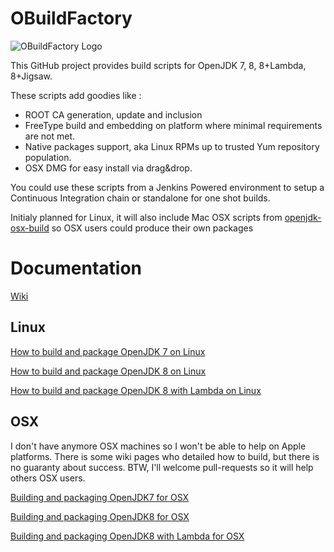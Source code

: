 # OBuildFactory

![OBuildFactory Logo](https://raw.github.com/hgomez/obuildfactory/master/OBuildFactory-Logo.png)

This GitHub project  provides build scripts for OpenJDK 7, 8, 8+Lambda, 8+Jigsaw.

These scripts add goodies like :

* ROOT CA generation, update and inclusion
* FreeType build and embedding on platform where minimal requirements are not met.
* Native packages support, aka Linux RPMs up to trusted Yum repository population.
* OSX DMG for easy install via drag&drop.


You could use these scripts from a Jenkins Powered environment to setup a Continuous Integration chain or standalone for one shot builds.

Initialy planned for Linux, it will also include Mac OSX scripts from [openjdk-osx-build](http://code.google.com/p/openjdk-osx-build/) so OSX users could produce their own packages

# Documentation

[Wiki](https://github.com/hgomez/obuildfactory/wiki)

## Linux

[How to build and package OpenJDK 7 on Linux](https://github.com/hgomez/obuildfactory/wiki/How-to-build-and-package-OpenJDK-7-on-Linux)

[How to build and package OpenJDK 8 on Linux](https://github.com/hgomez/obuildfactory/wiki/How-to-build-and-package-OpenJDK-8-on-Linux)

[How to build and package OpenJDK 8 with Lambda on Linux](https://github.com/hgomez/obuildfactory/wiki/How-to-build-and-package-OpenJDK-8-with-lambda-on-Linux)


## OSX

I don't have anymore OSX machines so I won't be able to help on Apple platforms.
There is some wiki pages who detailed how to build, but there is no guaranty about success.
BTW, I'll welcome pull-requests so it will help others OSX users.

[Building and packaging OpenJDK7 for OSX](https://github.com/hgomez/obuildfactory/wiki/Building-and-Packaging-OpenJDK7-for-OSX)

[Building and packaging OpenJDK8 for OSX](https://github.com/hgomez/obuildfactory/wiki/Building-and-Packaging-OpenJDK8-for-OSX)

[Building and packaging OpenJDK8 with Lambda for OSX](https://github.com/hgomez/obuildfactory/wiki/Building-and-Packaging-OpenJDK8-with-Lambda-for-OSX)

